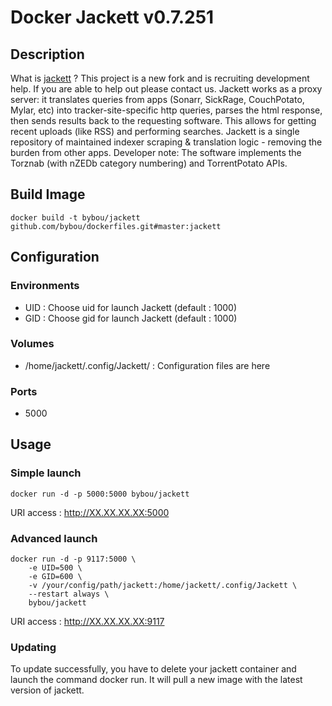# Docker Jackett v0.7.251

## Description
What is [jackett](https://github.com/Jackett/Jackett) ?
This project is a new fork and is recruiting development help. If you are able to help out please contact us.
Jackett works as a proxy server: it translates queries from apps (Sonarr, SickRage, CouchPotato, Mylar, etc) into tracker-site-specific http queries, parses the html response, then sends results back to the requesting software. This allows for getting recent uploads (like RSS) and performing searches. Jackett is a single repository of maintained indexer scraping & translation logic - removing the burden from other apps.
Developer note: The software implements the Torznab (with nZEDb category numbering) and TorrentPotato APIs.

## Build Image
```shell
docker build -t bybou/jackett github.com/bybou/dockerfiles.git#master:jackett
```

## Configuration
### Environments
* UID : Choose uid for launch Jackett (default : 1000)
* GID : Choose gid for launch Jackett (default : 1000)

### Volumes
* /home/jackett/.config/Jackett/ : Configuration files are here

### Ports
* 5000

## Usage
### Simple launch
```shell
docker run -d -p 5000:5000 bybou/jackett
```
URI access : http://XX.XX.XX.XX:5000

### Advanced launch
```shell
docker run -d -p 9117:5000 \
	-e UID=500 \
	-e GID=600 \
	-v /your/config/path/jackett:/home/jackett/.config/Jackett \
	--restart always \
	bybou/jackett
```
URI access : http://XX.XX.XX.XX:9117

### Updating
To update successfully, you have to delete your jackett container and launch the command docker run. It will pull a new image with the latest version of jackett.
